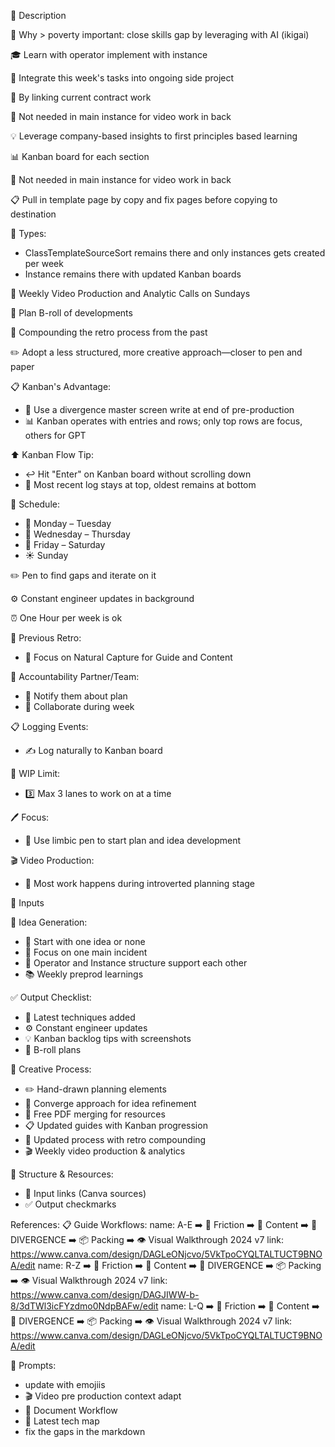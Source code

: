 🧠 Description

🎯 Why > poverty important: close skills gap by leveraging with AI (ikigai)

🎓 Learn with operator implement with instance

🔄 Integrate this week's tasks into ongoing side project

🤝 By linking current contract work

📝 Not needed in main instance for video work in back

💡 Leverage company-based insights to first principles based learning

📊 Kanban board for each section

📝 Not needed in main instance for video work in back

📋 Pull in template page by copy and fix pages before copying to destination

📑 Types:
- ClassTemplateSourceSort remains there and only instances gets created per week
- Instance remains there with updated Kanban boards

🎥 Weekly Video Production and Analytic Calls on Sundays

👀 Plan B-roll of developments

🔄 Compounding the retro process from the past

✏️ Adopt a less structured, more creative approach—closer to pen and paper

📋 Kanban's Advantage:
   - 📝 Use a divergence master screen write at end of pre-production
   - 📊 Kanban operates with entries and rows; only top rows are focus, others for GPT

⬆️ Kanban Flow Tip:
   - ↩️ Hit "Enter" on Kanban board without scrolling down
   - 📝 Most recent log stays at top, oldest remains at bottom

📅 Schedule:
- 📅 Monday – Tuesday
- 📅 Wednesday – Thursday  
- 📅 Friday – Saturday
- ☀️ Sunday

✏️ Pen to find gaps and iterate on it

⚙️ Constant engineer updates in background

⏰ One Hour per week is ok

🔄 Previous Retro:
- 📸 Focus on Natural Capture for Guide and Content

👥 Accountability Partner/Team:
- 📢 Notify them about plan
- 🤝 Collaborate during week

📋 Logging Events:
- ✍️ Log naturally to Kanban board

🚦 WIP Limit:
- 3️⃣ Max 3 lanes to work on at a time

🖊️ Focus:
- 🧠 Use limbic pen to start plan and idea development

🎬 Video Production:
- 🎯 Most work happens during introverted planning stage


🎯 Inputs

💭 Idea Generation:
   - 🌱 Start with one idea or none
   - 🎯 Focus on one main incident
   - 🤝 Operator and Instance structure support each other
   - 📚 Weekly preprod learnings



✅ Output Checklist:
   - 🔧 Latest techniques added
   - ⚙️ Constant engineer updates
   - 💡 Kanban backlog tips with screenshots
   - 🎥 B-roll plans

🎨 Creative Process:
   - ✏️ Hand-drawn planning elements
   - 🔄 Converge approach for idea refinement
   - 📄 Free PDF merging for resources
   - 📋 Updated guides with Kanban progression
   - 🔄 Updated process with retro compounding
   - 🎬 Weekly video production & analytics

🎯 Structure & Resources:
   - 🔗 Input links (Canva sources)
   - ✅ Output checkmarks

References:
📋 Guide Workflows:
   name: A-E ➡️ 🔄 Friction ➡️ 📝 Content ➡️ 🌟 DIVERGENCE ➡️ 📦 Packing ➡️ 👁️ Visual Walkthrough 2024 v7
   link: https://www.canva.com/design/DAGLeONjcvo/5VkTpoCYQLTALTUCT9BNOA/edit
   name: R-Z ➡️ 🔄 Friction ➡️ 📝 Content ➡️ 🌟 DIVERGENCE ➡️ 📦 Packing ➡️ 👁️ Visual Walkthrough 2024 v7
   link: https://www.canva.com/design/DAGJIWW-b-8/3dTWl3icFYzdmo0NdpBAFw/edit
   name: L-Q ➡️ 🔄 Friction ➡️ 📝 Content ➡️ 🌟 DIVERGENCE ➡️ 📦 Packing ➡️ 👁️ Visual Walkthrough 2024 v7
link: https://www.canva.com/design/DAGLeONjcvo/5VkTpoCYQLTALTUCT9BNOA/edit

💭 Prompts:
   - update with emojiis 
   - 🎬 Video pre production context adapt
   - 📝 Document Workflow 
  - 🔧 Latest tech map
  - fix the gaps in the markdown

